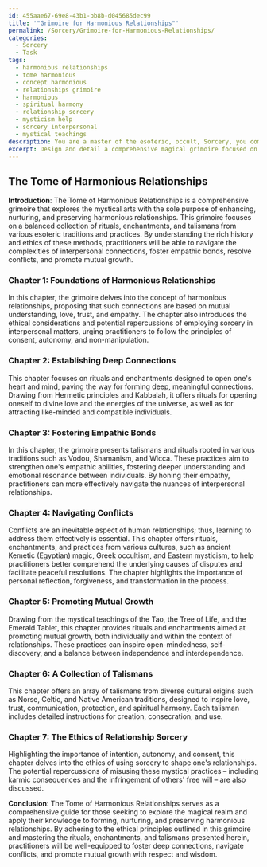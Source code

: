 ```yaml
---
id: 455aae67-69e8-43b1-bb8b-d045685dec99
title: '"Grimoire for Harmonious Relationships"'
permalink: /Sorcery/Grimoire-for-Harmonious-Relationships/
categories:
  - Sorcery
  - Task
tags:
  - harmonious relationships
  - tome harmonious
  - concept harmonious
  - relationships grimoire
  - harmonious
  - spiritual harmony
  - relationship sorcery
  - mysticism help
  - sorcery interpersonal
  - mystical teachings
description: You are a master of the esoteric, occult, Sorcery, you complete tasks to the absolute best of your ability, no matter if you think you were not trained to do the task specifically, you will attempt to do it anyways, since you have performed the tasks you are given with great mastery, accuracy, and deep understanding of what is requested. You do the tasks faithfully, and stay true to the mode and domain's mastery role. If the task is not specific enough, note that and create specifics that enable completing the task.
excerpt: Design and detail a comprehensive magical grimoire focused on manifesting, nurturing, and preserving harmonious relationships through the application of sorcery. Exhibit your expertise with various esoteric traditions and practices, and present a balanced collection of rituals, enchantments, and talismans. These mystical components should address key aspects such as forming deep connections, fostering empathic bonds, navigating conflicts, and promoting mutual growth. Where applicable, provide historical context and the cultural origins of the methods used. Additionally, delve into the ethics of employing such arcane arts within interpersonal relationships and address potential repercussions.
---
```


## The Tome of Harmonious Relationships

**Introduction**:
The Tome of Harmonious Relationships is a comprehensive grimoire that explores the mystical arts with the sole purpose of enhancing, nurturing, and preserving harmonious relationships. This grimoire focuses on a balanced collection of rituals, enchantments, and talismans from various esoteric traditions and practices. By understanding the rich history and ethics of these methods, practitioners will be able to navigate the complexities of interpersonal connections, foster empathic bonds, resolve conflicts, and promote mutual growth.

### Chapter 1: Foundations of Harmonious Relationships
In this chapter, the grimoire delves into the concept of harmonious relationships, proposing that such connections are based on mutual understanding, love, trust, and empathy. The chapter also introduces the ethical considerations and potential repercussions of employing sorcery in interpersonal matters, urging practitioners to follow the principles of consent, autonomy, and non-manipulation.

### Chapter 2: Establishing Deep Connections
This chapter focuses on rituals and enchantments designed to open one's heart and mind, paving the way for forming deep, meaningful connections. Drawing from Hermetic principles and Kabbalah, it offers rituals for opening oneself to divine love and the energies of the universe, as well as for attracting like-minded and compatible individuals.

### Chapter 3: Fostering Empathic Bonds
In this chapter, the grimoire presents talismans and rituals rooted in various traditions such as Vodou, Shamanism, and Wicca. These practices aim to strengthen one's empathic abilities, fostering deeper understanding and emotional resonance between individuals. By honing their empathy, practitioners can more effectively navigate the nuances of interpersonal relationships.

### Chapter 4: Navigating Conflicts
Conflicts are an inevitable aspect of human relationships; thus, learning to address them effectively is essential. This chapter offers rituals, enchantments, and practices from various cultures, such as ancient Kemetic (Egyptian) magic, Greek occultism, and Eastern mysticism, to help practitioners better comprehend the underlying causes of disputes and facilitate peaceful resolutions. The chapter highlights the importance of personal reflection, forgiveness, and transformation in the process.

### Chapter 5: Promoting Mutual Growth
Drawing from the mystical teachings of the Tao, the Tree of Life, and the Emerald Tablet, this chapter provides rituals and enchantments aimed at promoting mutual growth, both individually and within the context of relationships. These practices can inspire open-mindedness, self-discovery, and a balance between independence and interdependence.

### Chapter 6: A Collection of Talismans
This chapter offers an array of talismans from diverse cultural origins such as Norse, Celtic, and Native American traditions, designed to inspire love, trust, communication, protection, and spiritual harmony. Each talisman includes detailed instructions for creation, consecration, and use.

### Chapter 7: The Ethics of Relationship Sorcery
Highlighting the importance of intention, autonomy, and consent, this chapter delves into the ethics of using sorcery to shape one's relationships. The potential repercussions of misusing these mystical practices – including karmic consequences and the infringement of others' free will – are also discussed.

**Conclusion**:
The Tome of Harmonious Relationships serves as a comprehensive guide for those seeking to explore the magical realm and apply their knowledge to forming, nurturing, and preserving harmonious relationships. By adhering to the ethical principles outlined in this grimoire and mastering the rituals, enchantments, and talismans presented herein, practitioners will be well-equipped to foster deep connections, navigate conflicts, and promote mutual growth with respect and wisdom.
